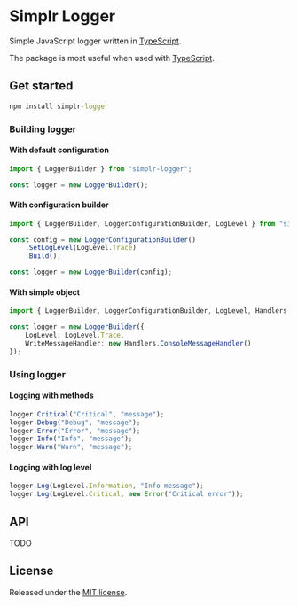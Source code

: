 # Simplr Logger

Simple JavaScript logger written in [TypeScript](http://typescriptlang.org).

The package is most useful when used with [TypeScript](http://typescriptlang.org).

## Get started

```cmd
npm install simplr-logger
```

### Building logger

#### With default configuration

```ts
import { LoggerBuilder } from "simplr-logger";

const logger = new LoggerBuilder();
```

#### With configuration builder

```ts
import { LoggerBuilder, LoggerConfigurationBuilder, LogLevel } from "simplr-logger";

const config = new LoggerConfigurationBuilder()
    .SetLogLevel(LogLevel.Trace)
    .Build();

const logger = new LoggerBuilder(config);
```

#### With simple object

```ts
import { LoggerBuilder, LoggerConfigurationBuilder, LogLevel, Handlers } from "simplr-logger";

const logger = new LoggerBuilder({
    LogLevel: LogLevel.Trace,
    WriteMessageHandler: new Handlers.ConsoleMessageHandler()
});
```

### Using logger

#### Logging with methods

```ts
logger.Critical("Critical", "message");
logger.Debug("Debug", "message");
logger.Error("Error", "message");
logger.Info("Info", "message");
logger.Warn("Warn", "message");
```

#### Logging with log level

```ts
logger.Log(LogLevel.Information, "Info message");
logger.Log(LogLevel.Critical, new Error("Critical error"));
```

## API

 TODO

## License

Released under the [MIT license](LICENSE).
